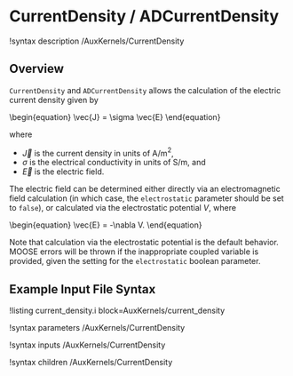 # CurrentDensity / ADCurrentDensity

!syntax description /AuxKernels/CurrentDensity

## Overview

`CurrentDensity` and `ADCurrentDensity` allows the calculation of the electric
current density given by

\begin{equation}
  \vec{J} = \sigma \vec{E}
\end{equation}

where

- $\vec{J}$ is the current density in units of A/m$^2$,
- $\sigma$ is the electrical conductivity in units of S/m, and
- $\vec{E}$ is the electric field.

The electric field can be determined either directly via an electromagnetic field
calculation (in which case, the `electrostatic` parameter should be set to `false`),
or calculated via the electrostatic potential $V$, where

\begin{equation}
  \vec{E} = -\nabla V.
\end{equation}

Note that calculation via the electrostatic potential is the default behavior.
MOOSE errors will be thrown if the inappropriate coupled variable is provided,
given the setting for the `electrostatic` boolean parameter.

## Example Input File Syntax

!listing current_density.i block=AuxKernels/current_density

!syntax parameters /AuxKernels/CurrentDensity

!syntax inputs /AuxKernels/CurrentDensity

!syntax children /AuxKernels/CurrentDensity
